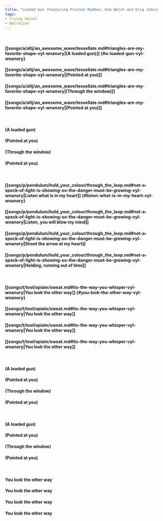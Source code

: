 ```yaml
---
title: "Loaded Gun (Featuring Preston Maddox, Kim Welsh and Eriq Johnson)"
tags:
- Crying Vessel
- Necrozine
---
```

&nbsp;
#### [[songs/a/altj/an_awesome_wave/tessellate.md#triangles-are-my-favorite-shape-vyl-wnanory|(A loaded gun)]] {#a-loaded-gun-vyl-wnanory}
#### [[songs/a/altj/an_awesome_wave/tessellate.md#triangles-are-my-favorite-shape-vyl-wnanory|(Pointed at you)]]
#### [[songs/a/altj/an_awesome_wave/tessellate.md#triangles-are-my-favorite-shape-vyl-wnanory|(Through the window)]]
#### [[songs/a/altj/an_awesome_wave/tessellate.md#triangles-are-my-favorite-shape-vyl-wnanory|(Pointed at you)]]
&nbsp;
#### (A loaded gun)
#### (Pointed at you)
#### (Through the window)
#### (Pointed at you)
&nbsp;
#### [[songs/p/pendulum/hold_your_colour/through_the_loop.md#not-a-speck-of-light-is-showing-so-the-danger-must-be-growing-vyl-wnanory|Listen what is in my heart]] {#listen-what-is-in-my-heart-vyl-wnanory}
#### [[songs/p/pendulum/hold_your_colour/through_the_loop.md#not-a-speck-of-light-is-showing-so-the-danger-must-be-growing-vyl-wnanory|Listen, you will blow my mind]]
#### [[songs/p/pendulum/hold_your_colour/through_the_loop.md#not-a-speck-of-light-is-showing-so-the-danger-must-be-growing-vyl-wnanory|Shoot the arrow at my heart]]
#### [[songs/p/pendulum/hold_your_colour/through_the_loop.md#not-a-speck-of-light-is-showing-so-the-danger-must-be-growing-vyl-wnanory|Holding, running out of time]]
&nbsp;
#### [[songs/t/tool/opiate/sweat.md#its-the-way-you-whisper-vyl-wnanory|You look the other way]] {#you-look-the-other-way-vyl-wnanory}
#### [[songs/t/tool/opiate/sweat.md#its-the-way-you-whisper-vyl-wnanory|You look the other way]]
#### [[songs/t/tool/opiate/sweat.md#its-the-way-you-whisper-vyl-wnanory|You look the other way]]
#### [[songs/t/tool/opiate/sweat.md#its-the-way-you-whisper-vyl-wnanory|You look the other way]]
&nbsp;
#### (A loaded gun)
#### (Pointed at you)
#### (Through the window)
#### (Pointed at you)
&nbsp;
#### (A loaded gun)
#### (Pointed at you)
#### (Through the window)
#### (Pointed at you)
&nbsp;
#### You look the other way
#### You look the other way
#### You look the other way
#### You look the other way
